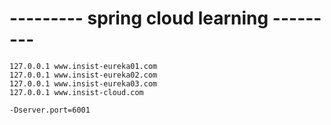 # --------- spring cloud learning  ---------
``127.0.0.1 www.insist-eureka01.com``  
``127.0.0.1 www.insist-eureka02.com``  
``127.0.0.1 www.insist-eureka03.com``  
``127.0.0.1 www.insist-cloud.com``  


    -Dserver.port=6001